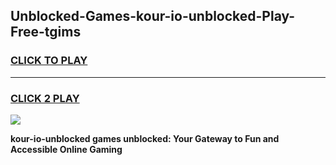 
## Unblocked-Games-kour-io-unblocked-Play-Free-tgims
<h3>
<a href="https://premium76.site?title=kour-io-unblocked&ref=23A">CLICK TO PLAY</a></h3>
<hr>

<h3>
<a href="https://premium76.site?title=kour-io-unblocked&ref=23A">CLICK 2 PLAY</a>
  
</h3>

<a href="https://premium76.site?title=kour-io-unblocked&ref=23A"><img src="https://clearcache.store/games.png"></a>


**kour-io-unblocked games unblocked: Your Gateway to Fun and Accessible Online Gaming**
